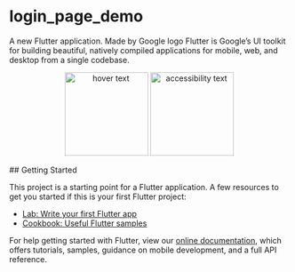 # login_page_demo
A new Flutter application.
Made by Google logo
Flutter is Google’s UI toolkit for building beautiful, natively compiled applications for mobile, web, and desktop from a single codebase.
<p align="center">
  <img src="https://user-images.githubusercontent.com/54171077/81929153-1f74b800-9604-11ea-8cce-f7bb8d49669a.png" width="150" title="hover text">
  <img src="https://user-images.githubusercontent.com/54171077/81929422-9a3dd300-9604-11ea-8939-28f006054d83.png" width="150" alt="accessibility text">
</p>
## Getting Started

This project is a starting point for a Flutter application.
A few resources to get you started if this is your first Flutter project:

- [Lab: Write your first Flutter app](https://flutter.dev/docs/get-started/codelab)
- [Cookbook: Useful Flutter samples](https://flutter.dev/docs/cookbook)

For help getting started with Flutter, view our
[online documentation](https://flutter.dev/docs), which offers tutorials,
samples, guidance on mobile development, and a full API reference.
